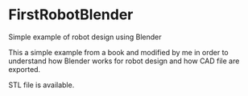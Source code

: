 # FirstRobotBlender
Simple example of robot design using Blender

This a simple example from a book and modified by me in order to understand how Blender works for robot design and how CAD file are exported.

STL file is available.
